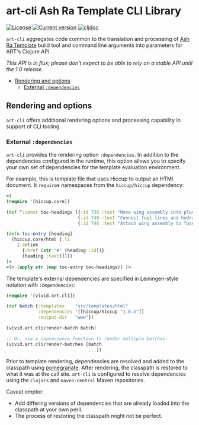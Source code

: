 # art-cli Ash Ra Template CLI Library

[![License](https://img.shields.io/badge/license-Apache%202-blue.svg?style=flat-square)](LICENSE.txt)
[![Current version](https://img.shields.io/clojars/v/net.vivid-inc/art-cli.svg?color=blue&style=flat-square)](https://clojars.org/net.vivid-inc/art-cli)
[![cljdoc](https://cljdoc.org/badge/net.vivid-inc/art-cli)](https://cljdoc.org/d/net.vivid-inc/art-cli)

`art-cli` aggregates code common to the translation and processing of [Ash Ra Template](https://github.com/vivid-inc/ash-ra-template) build tool and command line arguments into parameters for ART's Clojure API.

_This API is in flux; please don't expect to be able to rely on a stable API until the 1.0 release._

- [Rendering and options](#rendering-and-options)
    - [External ``:dependencies``](#dependencies)

<a name="rendering-and-options"></a>
## Rendering and options

`art-cli` offers additional rendering options and processing capability in support of CLI tooling.

<a name="dependencies"></a>
### External ``:dependencies``
`art-cli` provides the rendering option `:dependencies`.
In addition to the dependencies configured in the runtime, this option allows you to specify your own set of dependencies for the template evaluation environment.

For example, this is template file that uses Hiccup to output an HTMl document.
It ``require``s namespaces from the `hiccup/hiccup` dependency:
```clojure
<(
(require '[hiccup.core])

(def ^:const toc-headings [{:id 738 :text "Move wing assembly into place"}
                           {:id 740 :text "Connect fuel lines and hydraulics"}
                           {:id 746 :text "Attach wing assembly to fuselage"}])

(defn toc-entry [heading]
  (hiccup.core/html [:li
    [:a#link
      {:href (str "#" (heading :id))}
      (heading :text)]]))
)>
<(= (apply str (map toc-entry toc-headings)) )>
```
The template's external dependencies are specified in Leiningen-style notation with `:dependencies`:
```clojure
(require '[vivid.art.cli])

(def batch {:templates    "src/templates/html"
            :dependencies '[[hiccup/hiccup "1.0.5"]]
            :output-dir   "www"})

(vivid.art.cli/render-batch batch)

;; Or, use a convenience function to render multiple batches:
(vivid.art.cli/render-batches [batch
                               ...])
```
Prior to template rendering, dependencies are resolved and added to the classpath using [pomegranate](https://github.com/clj-commons/pomegranate).
After rendering, the classpath is restored to what it was at the call site.
`art-cli` is configured to resolve dependencies using the `clojars` and `maven-central` Maven repositories.

Caveat emptor:
- Add differing versions of dependencies that are already loaded into the classpath at your own peril.
- The process of restoring the classpath might not be perfect.
